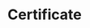 ---
title: Certificate
menu:
  product_voyager_5.0.0-rc.7:
    identifier: certificate
    name: Certificate
    parent: tasks
    weight: 80
menu_name: product_voyager_5.0.0-rc.7
---